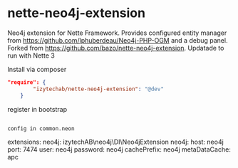nette-neo4j-extension
=====================

Neo4j extension for Nette Framework. Provides configured entity manager from https://github.com/lphuberdeau/Neo4j-PHP-OGM and a debug panel.
Forked from https://github.com/bazo/nette-neo4j-extension. Updatade to run with Nette 3


Install via composer

```json
"require": {
		"izytechab/nette-neo4j-extension": "@dev"
    }
``` 

register in bootstrap

```

config in common.neon
```
extensions:
        neo4j: izytechAB\neo4j\DI\Neo4jExtension
neo4j:
        host: neo4j
        port: 7474
        user: neo4j
        password: neo4j
        cachePrefix: neo4j
        metaDataCache: apc
```